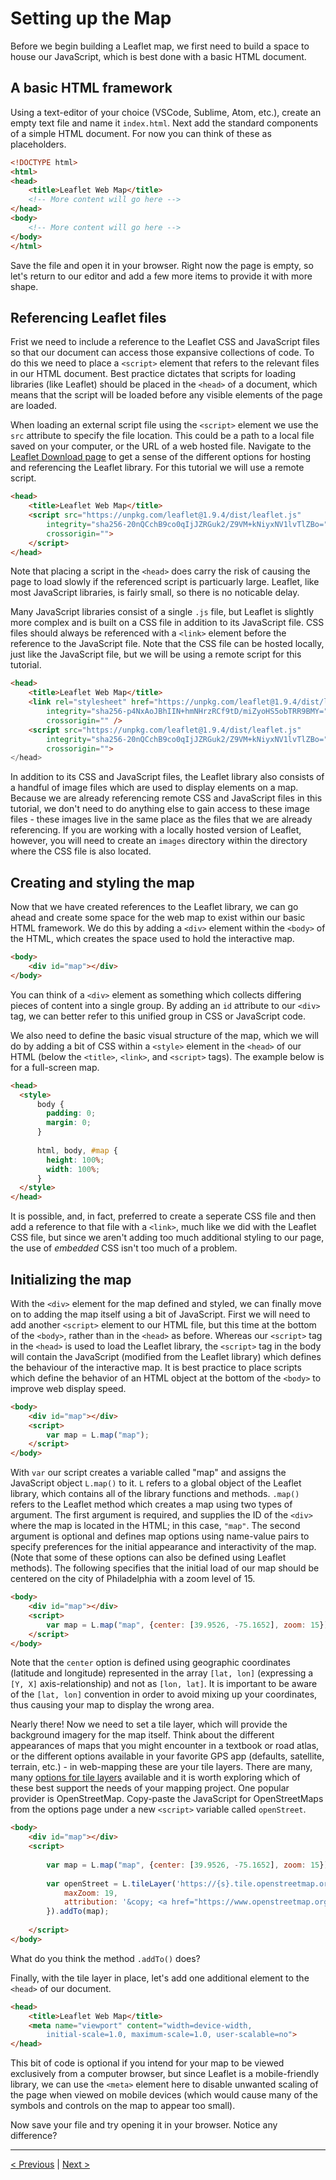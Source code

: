 # Setting up the Map

Before we begin building a Leaflet map, we first need to build a space to house our JavaScript, which is best done with a basic HTML document.

## A basic HTML framework

Using a text-editor of your choice (VSCode, Sublime, Atom, etc.), create an empty text file and name it ```index.html```. Next add the standard components of a simple HTML document. For now you can think of these as placeholders.

```html
<!DOCTYPE html>
<html>
<head>
    <title>Leaflet Web Map</title>
    <!-- More content will go here -->
</head>
<body>
    <!-- More content will go here -->
</body>
</html>
```

Save the file and open it in your browser. Right now the page is empty, so let's return to our editor and add a few more items to provide it with more shape.

## Referencing Leaflet files

Frist we need to include a reference to the Leaflet CSS and JavaScript files so that our document can access those expansive collections of code. To do this we need to place a ```<script>``` element that refers to the relevant files in our HTML document. Best practice dictates that scripts for loading libraries (like Leaflet) should be placed in the ```<head>``` of a document, which means that the script will be loaded before any visible elements of the page are loaded.

When loading an external script file using the ```<script>``` element we use the ```src``` attribute to specify the file location. This could be a path to a local file saved on your computer, or the URL of a web hosted file. Navigate to the [Leaflet Download page](https://leafletjs.com/download.html) to get a sense of the different options for hosting and referencing the Leaflet library. For this tutorial we will use a remote script. 

```html
<head>
    <title>Leaflet Web Map</title>
    <script src="https://unpkg.com/leaflet@1.9.4/dist/leaflet.js"
        integrity="sha256-20nQCchB9co0qIjJZRGuk2/Z9VM+kNiyxNV1lvTlZBo="
        crossorigin="">
    </script>
</head>
```

Note that placing a script in the ```<head>``` does carry the risk of causing the page to load slowly if the referenced script is particuarly large. Leaflet, like most JavaScript libraries, is fairly small, so there is no noticable delay.

Many JavaScript libraries consist of a single ```.js``` file, but Leaflet is slightly more complex and is built on a CSS file in addition to its JavaScript file. CSS files should always be referenced with a ```<link>``` element before the reference to the JavaScript file. Note that the CSS file can be hosted locally, just like the JavaScript file, but we will be using a remote script for this tutorial.


```html
<head>
    <title>Leaflet Web Map</title>
    <link rel="stylesheet" href="https://unpkg.com/leaflet@1.9.4/dist/leaflet.css"
        integrity="sha256-p4NxAoJBhIIN+hmNHrzRCf9tD/miZyoHS5obTRR9BMY="
        crossorigin="" />
    <script src="https://unpkg.com/leaflet@1.9.4/dist/leaflet.js"
        integrity="sha256-20nQCchB9co0qIjJZRGuk2/Z9VM+kNiyxNV1lvTlZBo="
        crossorigin="">
</head>
```

In addition to its CSS and JavaScript files, the Leaflet library also consists of a handful of image files which are used to display elements on a map. Because we are already referencing remote CSS and JavaScript files in this tutorial, we don't need to do anything else to gain access to these image files - these images live in the same place as the files that we are already referencing. If you are working with a locally hosted version of Leaflet, however, you will need to create an ```images``` directory within the directory where the CSS file is also located.

## Creating and styling the map

Now that we have created references to the Leaflet library, we can go ahead and create some space for the web map to exist within our basic HTML framework. We do this by adding a ```<div>``` element within the ```<body>``` of the HTML, which creates the space used to hold the interactive map. 

```html
<body>
    <div id="map"></div>
</body>
```

You can think of a ```<div>``` element as something which collects differing pieces of content into a single group. By adding an ```id``` attribute to our ```<div>``` tag, we can better refer to this unified group in CSS or JavaScript code. 

We also need to define the basic visual structure of the map, which we will do by adding a bit of CSS within a ```<style>``` element in the ```<head>``` of our HTML (below the ```<title>```, ```<link>```, and ```<script>``` tags). The example below is for a full-screen map.

```html
<head>
  <style>
      body {
        padding: 0;
        margin: 0;
      }
      
      html, body, #map {
        height: 100%;
        width: 100%;
      }
  </style>
</head>
```

It is possible, and, in fact, preferred to create a seperate CSS file and then add a reference to that file with a ```<link>```, much like we did with the Leaflet CSS file, but since we aren't adding too much additional styling to our page, the use of *embedded* CSS isn't too much of a problem.

## Initializing the map

With the ```<div>``` element for the map defined and styled, we can finally move on to adding the map itself using a bit of JavaScript. First we will need to add another ```<script>``` element to our HTML file, but this time at the bottom of the ```<body>```, rather than in the ```<head>``` as before. Whereas our ```<script>``` tag in the ```<head>``` is used to load the Leaflet library, the ```<script>``` tag in the body will contain the JavaScript (modified from the Leaflet library) which defines the behaviour of the interactive map. It is best practice to place scripts which define the behavior of an HTML object at the bottom of the ```<body>``` to improve web display speed.

```html
<body>
    <div id="map"></div>
    <script>
        var map = L.map("map");
    </script>
</body>
```

With ```var``` our script creates a variable called "map" and assigns the JavaScript object ```L.map()``` to it. ```L``` refers to a global object of the Leaflet library, which contains all of the library functions and methods. ```.map()``` refers to the Leaflet method which creates a map using two types of argument. The first argument is required, and supplies the ID of the ```<div>``` where the map is located in the HTML; in this case, ```"map"```. The second argument is optional and defines map options using name-value pairs to specify preferences for the initial appearance and interactivity of the map.  (Note that some of these options can also be defined using Leaflet methods). The following specifies that the initial load of our map should be centered on the city of Philadelphia with a zoom level of 15. 

```html
<body>
    <div id="map"></div>
    <script>
        var map = L.map("map", {center: [39.9526, -75.1652], zoom: 15});
    </script>
</body>
```

Note that the ```center``` option is defined using geographic coordinates (latitude and longitude) represented in the array ```[lat, lon]``` (expressing a ```[Y, X]``` axis-relationship) and not as ```[lon, lat]```.  It is important to be aware of the ```[lat, lon]``` convention in order to avoid mixing up your coordinates, thus causing your map to display the wrong area.

Nearly there! Now we need to set a tile layer, which will provide the background imagery for the map itself. Think about the different appearances of  maps that you might encounter in a textbook or road atlas, or the different options available in your favorite GPS app (defaults, satellite, terrain, etc.) - in web-mapping these are your tile layers. There are many, many [options for tile layers](https://leaflet-extras.github.io/leaflet-providers/preview/index.html) available and it is worth exploring which of these best support the needs of your mapping project. One popular provider is OpenStreetMap. Copy-paste the JavaScript for OpenStreetMaps from the options page under a new ```<script>``` variable called ```openStreet```.

```html
<body>
    <div id="map"></div>
    <script>
        
        var map = L.map("map", {center: [39.9526, -75.1652], zoom: 15});
        
        var openStreet = L.tileLayer('https://{s}.tile.openstreetmap.org/{z}/{x}/{y}.png', {
            maxZoom: 19,
            attribution: '&copy; <a href="https://www.openstreetmap.org/copyright">OpenStreetMap</a> contributors'
        }).addTo(map);
        
    </script>
</body>
```

What do you think the method ```.addTo()``` does?

Finally, with the tile layer in place, let's add one additional element to the ```<head>``` of our document. 

```html
<head>
    <title>Leaflet Web Map</title>
    <meta name="viewport" content="width=device-width, 
        initial-scale=1.0, maximum-scale=1.0, user-scalable=no">
</head>
```

This bit of code is optional if you intend for your map to be viewed exclusively from a computer browser, but since Leaflet is a mobile-friendly library, we can use the ```<meta>``` element here to disable unwanted scaling of the page when viewed on mobile devices (which would cause many of the symbols and controls on the map to appear too small).

Now save your file and try opening it in your browser. Notice any difference?

---

[< Previous](01-leaflet.md) | [Next >](03-mods.md)
